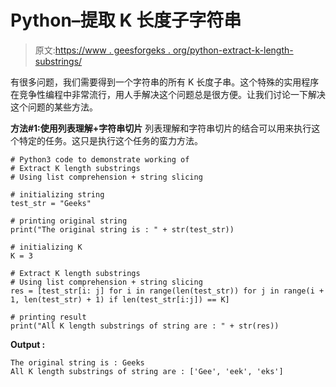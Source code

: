 # Python–提取 K 长度子字符串

> 原文:[https://www . geesforgeks . org/python-extract-k-length-substrings/](https://www.geeksforgeeks.org/python-extract-k-length-substrings/)

有很多问题，我们需要得到一个字符串的所有 K 长度子串。这个特殊的实用程序在竞争性编程中非常流行，用人手解决这个问题总是很方便。让我们讨论一下解决这个问题的某些方法。

**方法#1:使用列表理解+字符串切片**
列表理解和字符串切片的结合可以用来执行这个特定的任务。这只是执行这个任务的蛮力方法。

```
# Python3 code to demonstrate working of
# Extract K length substrings
# Using list comprehension + string slicing

# initializing string 
test_str = "Geeks"

# printing original string 
print("The original string is : " + str(test_str))

# initializing K 
K = 3

# Extract K length substrings
# Using list comprehension + string slicing
res = [test_str[i: j] for i in range(len(test_str)) for j in range(i + 1, len(test_str) + 1) if len(test_str[i:j]) == K]

# printing result 
print("All K length substrings of string are : " + str(res))
```

**Output :**

```
The original string is : Geeks
All K length substrings of string are : ['Gee', 'eek', 'eks']

```